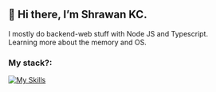 ## 👋 Hi there, I’m Shrawan KC.

 I mostly do backend-web stuff with Node JS and Typescript.<br>
 Learning more about the memory and OS. 
 ### My stack?:
 
[![My Skills](https://skills.thijs.gg/icons?i=nodejs,typescript,javascript,python,c,mongodb,postgres,mysql,docker,git&theme=dark)](https://skills.thijs.gg)



<!---
shrawankc11/shrawankc11 is a ✨ special ✨ repository because its `README.md` (this file) appears on your GitHub profile.
You can click the Preview link to take a look at your changes.
--->
